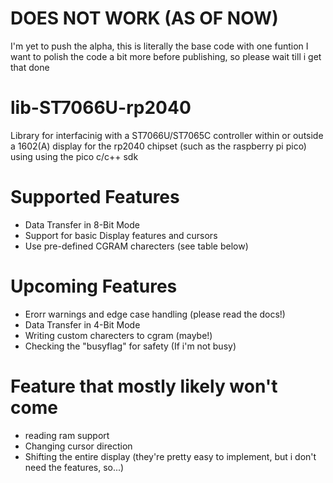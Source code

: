 # **DOES NOT WORK** (AS OF NOW)
I'm yet to push the alpha, this is literally the base code with one funtion
I want to polish the code a bit more before publishing, so please wait till i get that done

# lib-ST7066U-rp2040
Library for interfacinig with a ST7066U/ST7065C controller within or outside a 1602(A) display
for the rp2040 chipset (such as the raspberry pi pico) using using  the pico c/c++ sdk

# Supported Features
+ Data Transfer in 8-Bit Mode
+ Support for basic Display features and cursors
+ Use pre-defined CGRAM charecters (see table below)

# Upcoming Features
+ Erorr warnings and edge case handling (please read the docs!)
+ Data Transfer in 4-Bit Mode
+ Writing custom charecters to cgram (maybe!)
+ Checking the "busyflag" for safety (If i'm not busy)

# Feature that mostly likely won't come 
+ reading ram support
+ Changing cursor direction
+ Shifting the entire display
 (they're pretty easy to implement, but i don't need the features, so...)
